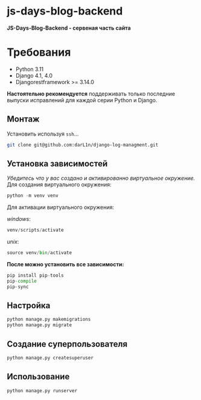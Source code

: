 # js-days-blog-backend

**JS-Days-Blog-Backend - сервеная часть сайта**

# Требования

* Python 3.11
* Django 4.1, 4.0
* Djangorestframework >= 3.14.0

**Настоятельно рекомендуется** поддерживать только последние выпуски исправлений для каждой серии Python и Django.

## Монтаж

Установить используя `ssh`...
```bash
git clone git@github.com:darL1n/django-log-managment.git
```
## Установка зависимостей

*Убедитесь что у вас создано и активированно виртуальное окружение.*
Для создания виртуального окружения:
```python 
python -m venv venv
```
Для активации виртуального окружения:

*windows*:
```python 
venv/scripts/activate
```
*unix*:
```python 
source venv/bin/activate
```
**После можно установить все зависимости:**

```python 
pip install pip-tools
pip-compile
pip-sync
```
## Настройка
```python 
python manage.py makemigrations
python manage.py migrate
```
## Создание cуперпользователя
```python 
python manage.py createsuperuser
```
## Использование

```python 
python manage.py runserver
```




